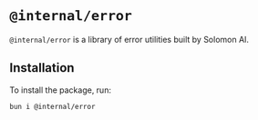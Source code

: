 # `@internal/error`

`@internal/error` is a library of error utilities built by Solomon AI.

## Installation

To install the package, run:

```bash
bun i @internal/error
```
